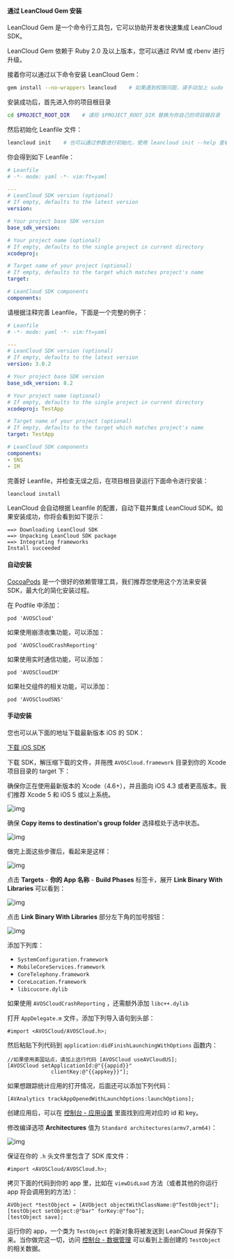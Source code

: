 #### 通过 LeanCloud Gem 安装

LeanCloud Gem 是一个命令行工具包，它可以协助开发者快速集成 LeanCloud SDK。

LeanCloud Gem 依赖于 Ruby 2.0 及以上版本，您可以通过 RVM 或 rbenv 进行升级。

接着你可以通过以下命令安装 LeanCloud Gem：

```sh
gem install --no-wrappers leancloud    # 如果遇到权限问题，请手动加上 sudo
```

安装成功后，首先进入你的项目根目录

```sh
cd $PROJECT_ROOT_DIR    # 请将 $PROJECT_ROOT_DIR 替换为你自己的项目根目录
```

然后初始化 Leanfile 文件：

```sh
leancloud init    # 也可以通过参数进行初始化，使用 leancloud init --help 查看帮助
```

你会得到如下 Leanfile：

```yaml
# Leanfile
# -*- mode: yaml -*- vim:ft=yaml

---
# LeanCloud SDK version (optional)
# If empty, defaults to the latest version
version:

# Your project base SDK version
base_sdk_version:

# Your project name (optional)
# If empty, defaults to the single project in current directory
xcodeproj:

# Target name of your project (optional)
# If empty, defaults to the target which matches project's name
target:

# LeanCloud SDK components
components:
```

请根据注释完善 Leanfile，下面是一个完整的例子：

```yaml
# Leanfile
# -*- mode: yaml -*- vim:ft=yaml

---
# LeanCloud SDK version (optional)
# If empty, defaults to the latest version
version: 3.0.2

# Your project base SDK version
base_sdk_version: 8.2

# Your project name (optional)
# If empty, defaults to the single project in current directory
xcodeproj: TestApp

# Target name of your project (optional)
# If empty, defaults to the target which matches project's name
target: TestApp

# LeanCloud SDK components
components:
- SNS
- IM
```

完善好 Leanfile，并检查无误之后，在项目根目录运行下面命令进行安装：

```sh
leancloud install
```

LeanCloud 会自动根据 Leanfile 的配置，自动下载并集成 LeanCloud SDK。如果安装成功，你将会看到如下提示：

```
==> Downloading LeanCloud SDK
==> Unpacking LeanCloud SDK package
==> Integrating frameworks
Install succeeded
```


#### 自动安装

[CocoaPods](http://www.cocoapods.org) 是一个很好的依赖管理工具，我们推荐您使用这个方法来安装 SDK，最大化的简化安装过程。

在 Podfile 中添加：

```
pod 'AVOSCloud'
```

如果使用崩溃收集功能，可以添加：

```
pod 'AVOSCloudCrashReporting'
```

如果使用实时通信功能，可以添加：

```
pod 'AVOSCloudIM'
```

如果社交组件的相关功能，可以添加：

```
pod 'AVOSCloudSNS'
```


#### 手动安装

您也可以从下面的地址下载最新版本 iOS 的 SDK：

<p><a class="btn btn-default" href="https://leancloud.cn/docs/sdk_down.html">下载 iOS SDK</a></p>

下载 SDK，解压缩下载的文件，并拖拽 `AVOSCloud.framework` 目录到你的 Xcode 项目目录的 target 下：

<div class="callout callout-info">确保你正在使用最新版本的 Xcode（4.6+），并且面向 iOS 4.3 或者更高版本。我们推荐 Xcode 5 和 iOS 5 或以上系统。</div>

![img](https://leancloud.cn/docs/images/quick_start/ios/1.png)

确保 **Copy items to destination's group folder** 选择框处于选中状态。

![img](https://leancloud.cn/docs/images/quick_start/ios/2.png)

做完上面这些步骤后，看起来是这样：

![img](https://leancloud.cn/docs/images/quick_start/ios/3.png)

点击 **Targets** - **你的 App 名称** - **Build Phases** 标签卡，展开 **Link Binary With Libraries** 可以看到：

![img](https://leancloud.cn/docs/images/quick_start/ios/4.png)

点击 **Link Binary With Libraries** 部分左下角的加号按钮：

![img](https://leancloud.cn/docs/images/quick_start/ios/6.png)

添加下列库：

- `SystemConfiguration.framework`
- `MobileCoreServices.framework`
- `CoreTelephony.framework`
- `CoreLocation.framework`
- `libicucore.dylib`

如果使用 `AVOSCloudCrashReporting` ，还需额外添加 `libc++.dylib`


打开 `AppDelegate.m` 文件，添加下列导入语句到头部：

```
#import <AVOSCloud/AVOSCloud.h>;
```

然后粘贴下列代码到 `application:didFinishLaunchingWithOptions` 函数内：

```
//如果使用美国站点，请加上这行代码 [AVOSCloud useAVCloudUS];
[AVOSCloud setApplicationId:@"{{appid}}"
              clientKey:@"{{appkey}}"];
```

如果想跟踪统计应用的打开情况，后面还可以添加下列代码：

```
[AVAnalytics trackAppOpenedWithLaunchOptions:launchOptions];
```

创建应用后，可以在 [控制台 - 应用设置](/app.html?appid={{appid}}#/key) 里面找到应用对应的 id 和 key。

修改编译选项 **Architectures** 值为 `Standard architectures(armv7,arm64)`：

![img](https://leancloud.cn/docs/images/quick_start/ios/arm64.png)

保证在你的 `.h` 头文件里包含了 SDK 库文件：

```
#import <AVOSCloud/AVOSCloud.h>;
```

拷贝下面的代码到你的 app 里，比如在 `viewDidLoad` 方法（或者其他的你运行 app 将会调用到的方法）：

```
AVObject *testObject = [AVObject objectWithClassName:@"TestObject"];
[testObject setObject:@"bar" forKey:@"foo"];
[testObject save];
```

运行你的 app，一个类为 `TestObject` 的新对象将被发送到 LeanCloud 并保存下来。当你做完这一切，访问 [控制台 - 数据管理](/data.html?appid={{appid}}#/TestObject) 可以看到上面创建的 `TestObject` 的相关数据。
